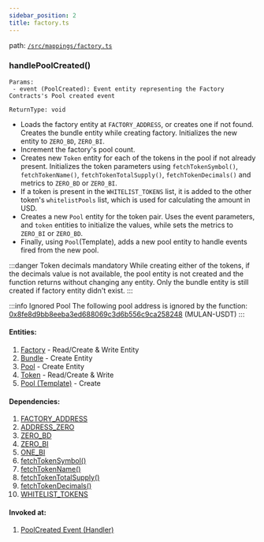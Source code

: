 ```yaml
---
sidebar_position: 2
title: factory.ts
---
```


path: [`/src/mappings/factory.ts`](https://github.com/Uniswap/v3-subgraph/blob/main/src/mappings/factory.ts)

### handlePoolCreated()
```
Params:
 - event (PoolCreated): Event entity representing the Factory Contracts's Pool created event

ReturnType: void
```
- Loads the factory entity at `FACTORY_ADDRESS`, or creates one if not found. Creates the bundle entity while creating factory. Initializes the new entity to `ZERO_BD`, `ZERO_BI`.
- Increment the factory's pool count. 
- Creates new `Token` entity for each of the tokens in the pool if not already present. Initializes the token parameters using `fetchTokenSymbol()`, `fetchTokenName()`, `fetchTokenTotalSupply()`, `fetchTokenDecimals()` and metrics to `ZERO_BD` or `ZERO_BI`. 
- If a token is present in the `WHITELIST_TOKENS` list, it is added to the other token's `whitelistPools` list, which is used for calculating the amount in USD.
- Creates a new `Pool` entity for the token pair. Uses the event parameters, and `token` entities to initialize the values, while sets the metrics to `ZERO_BI` or `ZERO_BD`.
- Finally, using `Pool`(Template), adds a new pool entity to handle events fired from the new pool.

:::danger Token decimals mandatory
While creating either of the tokens, if the decimals value is not available, the pool entity is not created and the function returns without changing any entity. Only the bundle entity is still created if factory entity didn't exist.
:::

:::info Ignored Pool
The following pool address is ignored by the function: [0x8fe8d9bb8eeba3ed688069c3d6b556c9ca258248](https://etherscan.io/address/0x8fe8d9bb8eeba3ed688069c3d6b556c9ca258248) (MULAN-USDT)
:::

#### Entities:
1. [Factory](../../schemas/factory.md) - Read/Create & Write Entity
2. [Bundle](../../schemas/bundle.md) - Create Entity
3. [Pool](../../schemas/pool.md) - Create Entity
4. [Token](../../schemas/token.md) - Read/Create & Write
5. [Pool (Template)](../../templates/pool.md) - Create

#### Dependencies:
1. [FACTORY_ADDRESS](../utils/constants.ts#factory_address)
2. [ADDRESS_ZERO](../utils/constants.ts#address_zero)
3. [ZERO_BD](../utils/constants.ts#zero_bd)
4. [ZERO_BI](../utils/constants.ts#zero_bi)
5. [ONE_BI](../utils/constants.ts#one_bi)
6. [fetchTokenSymbol()](../utils/token.ts#fetchtokensymbol)
7. [fetchTokenName()](../utils/token.ts#fetchtokenname)
8. [fetchTokenTotalSupply()](../utils/token.ts#fetchtokentotalsupply)
9. [fetchTokenDecimals()](../utils/token.ts#fetchtokendecimals)
10. [WHITELIST_TOKENS](../utils/pricing.ts#whitelist_tokens)

#### Invoked at:
1. [PoolCreated Event (Handler)](../events/poolcreated.md)
